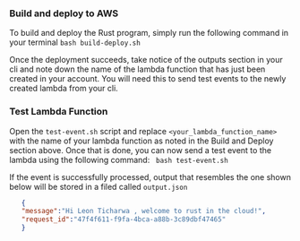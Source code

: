 
### Build and deploy to AWS

To build and deploy the Rust program, simply run the following command in your terminal
```bash build-deploy.sh```

Once the deployment succeeds, take notice of the outputs section in your cli and note down the name of the lambda function that has just been created in your account. You will need this to send test events to the newly created lambda from your cli. 
### Test Lambda Function 

Open the `test-event.sh` script and replace `<your_lambda_function_name>` with the name of your lambda function as noted in the Build and Deploy section above. Once that is done, you can now send a test event to the lambda using the following command:
``` bash test-event.sh```

If the event is successfully processed, output that resembles the one shown below will be stored in a filed called `output.json`

~~~json
   {
   "message":"Hi Leon Ticharwa , welcome to rust in the cloud!",
   "request_id":"47f4f611-f9fa-4bca-a88b-3c89dbf47465"
   }
~~~



